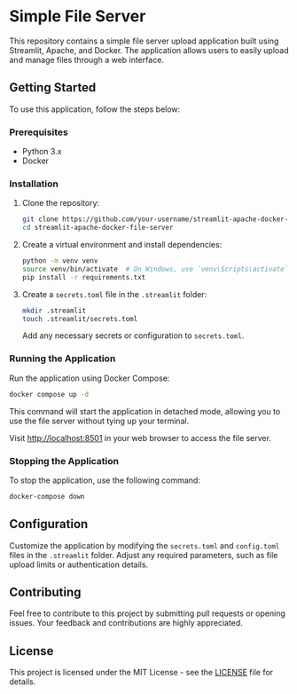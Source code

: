 # Simple File Server

This repository contains a simple file server upload application built using Streamlit, Apache, and Docker. The application allows users to easily upload and manage files through a web interface.

## Getting Started

To use this application, follow the steps below:

### Prerequisites

- Python 3.x
- Docker

### Installation

1. Clone the repository:

   ```bash
   git clone https://github.com/your-username/streamlit-apache-docker-file-server.git
   cd streamlit-apache-docker-file-server
   ```

2. Create a virtual environment and install dependencies:

   ```bash
   python -m venv venv
   source venv/bin/activate  # On Windows, use `venv\Scripts\activate`
   pip install -r requirements.txt
   ```

3. Create a `secrets.toml` file in the `.streamlit` folder:

   ```bash
   mkdir .streamlit
   touch .streamlit/secrets.toml
   ```

   Add any necessary secrets or configuration to `secrets.toml`.

### Running the Application

Run the application using Docker Compose:

```bash
docker compose up -d
```

This command will start the application in detached mode, allowing you to use the file server without tying up your terminal.

Visit [http://localhost:8501](http://localhost:8501) in your web browser to access the file server.

### Stopping the Application

To stop the application, use the following command:

```bash
docker-compose down
```

## Configuration

Customize the application by modifying the `secrets.toml` and `config.toml` files in the `.streamlit` folder. Adjust any required parameters, such as file upload limits or authentication details.

## Contributing

Feel free to contribute to this project by submitting pull requests or opening issues. Your feedback and contributions are highly appreciated.

## License

This project is licensed under the MIT License - see the [LICENSE](LICENSE) file for details.
